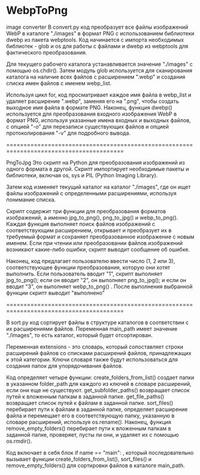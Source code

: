 # WebpToPng
image converter
В convert.py код преобразует все файлы изображений WebP в каталоге "./images" в формат PNG с использованием библиотеки dwebp из пакета webptools. Код начинается с импорта необходимых библиотек - glob и os для работы с файлами и dwebp из webptools для фактического преобразования.

Для текущего рабочего каталога устанавливается значение "./images" с помощью os.chdir(). Затем модуль glob используется для сканирования каталога на наличие всех файлов с расширением ".webp" и создания списка имен файлов с именем webp_list.

Используя цикл for, код просматривает каждое имя файла в webp_list и удаляет расширение ".webp", заменяя его на ".png", чтобы создать выходное имя файла в формате PNG. Наконец, функция dwebp() используется для преобразования входного изображения WebP в формат PNG, используя указанные имена входных и выходных файлов, с опцией "-o" для перезаписи существующих файлов и опцией протоколирования "-v" для подробного вывода.

========================================================================================

PngToJpg
Это скрипт на Python для преобразования изображений из одного формата в другой. Скрипт импортирует необходимые пакеты и библиотеки, включая os, sys и PIL (Python Imaging Library).

Затем код изменяет текущий каталог на каталог "./images", где он ищет файлы изображений с определенными расширениями, используя понимание списка.

Скрипт содержит три функции для преобразования форматов изображений, а именно jpg_to_png(), png_to_jpg() и webp_to_png(). Каждая функция выполняет поиск файлов изображений с соответствующим расширением, открывает и преобразует их в требуемый формат и сохраняет преобразованное изображение с новым именем. Если при чтении или преобразовании файлов изображений возникают какие-либо ошибки, скрипт выводит сообщение об ошибке.

Наконец, код предлагает пользователю ввести число (1, 2 или 3), соответствующее функции преобразования, которую они хотят выполнить. Если пользователь вводит "1", скрипт выполняет jpg_to_png(); если он вводит "2", он выполняет png_to_jpg(); и если он вводит "3", он выполняет webp_to_png() . После выполнения выбранной функции скрипт выводит "выполнено"

========================================================================================

В sort.py код сортирует файлы в структуре каталогов в соответствии с их расширениями файлов. Переменная main_path имеет значение "./images", то есть каталог, который будет отсортирован.

Переменная extensions - это словарь, который сопоставляет строки расширений файлов со списками расширений файлов, принадлежащих к этой категории. Ключи словаря также будут использоваться для создания папок для упорядочивания файлов.

Код определяет четыре функции:
  create_folders_from_list() создает папки в указанном folder_path для каждого из ключей в словаре расширений, если они еще не существуют.
  get_subfolder_paths() возвращает список путей к вложенным папкам в заданной папке.
  get_file_paths() возвращает список путей к файлам в заданной папке.
  sort_files() перебирает пути к файлам в заданной папке, определяет расширение файла и перемещает его в соответствующую папку, указанную в словаре расширений, используя os.rename().
Наконец, функция remove_empty_folders() перебирает пути к вложенным папкам в заданной папке, проверяет, пусты ли они, и удаляет их с помощью os.rmdir().

Код включает в себя блок if name == "main": , который последовательно вызывает функции create_folders_from_list(), sort_files() и remove_empty_folders() для сортировки файлов в каталоге main_path.
